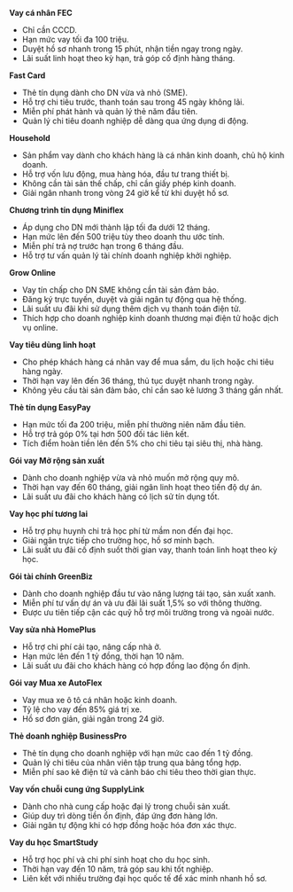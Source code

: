 **Vay cá nhân FEC**  
- Chỉ cần CCCD.  
- Hạn mức vay tối đa 100 triệu.  
- Duyệt hồ sơ nhanh trong 15 phút, nhận tiền ngay trong ngày.  
- Lãi suất linh hoạt theo kỳ hạn, trả góp cố định hàng tháng.  

**Fast Card**  
- Thẻ tín dụng dành cho DN vừa và nhỏ (SME).  
- Hỗ trợ chi tiêu trước, thanh toán sau trong 45 ngày không lãi.  
- Miễn phí phát hành và quản lý thẻ năm đầu tiên.  
- Quản lý chi tiêu doanh nghiệp dễ dàng qua ứng dụng di động.  

**Household**  
- Sản phẩm vay dành cho khách hàng là cá nhân kinh doanh, chủ hộ kinh doanh.  
- Hỗ trợ vốn lưu động, mua hàng hóa, đầu tư trang thiết bị.  
- Không cần tài sản thế chấp, chỉ cần giấy phép kinh doanh.  
- Giải ngân nhanh trong vòng 24 giờ kể từ khi duyệt hồ sơ.  

**Chương trình tín dụng Miniflex**  
- Áp dụng cho DN mới thành lập tối đa dưới 12 tháng.  
- Hạn mức lên đến 500 triệu tùy theo doanh thu ước tính.  
- Miễn phí trả nợ trước hạn trong 6 tháng đầu.  
- Hỗ trợ tư vấn quản lý tài chính doanh nghiệp khởi nghiệp.  

**Grow Online**  
- Vay tín chấp cho DN SME không cần tài sản đảm bảo.  
- Đăng ký trực tuyến, duyệt và giải ngân tự động qua hệ thống.  
- Lãi suất ưu đãi khi sử dụng thêm dịch vụ thanh toán điện tử.  
- Thích hợp cho doanh nghiệp kinh doanh thương mại điện tử hoặc dịch vụ online.  

**Vay tiêu dùng linh hoạt**  
- Cho phép khách hàng cá nhân vay để mua sắm, du lịch hoặc chi tiêu hàng ngày.  
- Thời hạn vay lên đến 36 tháng, thủ tục duyệt nhanh trong ngày.  
- Không yêu cầu tài sản đảm bảo, chỉ cần sao kê lương 3 tháng gần nhất.  

**Thẻ tín dụng EasyPay**  
- Hạn mức tối đa 200 triệu, miễn phí thường niên năm đầu tiên.  
- Hỗ trợ trả góp 0% tại hơn 500 đối tác liên kết.  
- Tích điểm hoàn tiền lên đến 5% cho chi tiêu tại siêu thị, nhà hàng.  

**Gói vay Mở rộng sản xuất**  
- Dành cho doanh nghiệp vừa và nhỏ muốn mở rộng quy mô.  
- Thời hạn vay đến 60 tháng, giải ngân linh hoạt theo tiến độ dự án.  
- Lãi suất ưu đãi cho khách hàng có lịch sử tín dụng tốt.  

**Vay học phí tương lai**  
- Hỗ trợ phụ huynh chi trả học phí từ mầm non đến đại học.  
- Giải ngân trực tiếp cho trường học, hồ sơ minh bạch.  
- Lãi suất ưu đãi cố định suốt thời gian vay, thanh toán linh hoạt theo kỳ học.  

**Gói tài chính GreenBiz**  
- Dành cho doanh nghiệp đầu tư vào năng lượng tái tạo, sản xuất xanh.  
- Miễn phí tư vấn dự án và ưu đãi lãi suất 1,5% so với thông thường.  
- Được ưu tiên tiếp cận các quỹ hỗ trợ môi trường trong và ngoài nước.  

**Vay sửa nhà HomePlus**  
- Hỗ trợ chi phí cải tạo, nâng cấp nhà ở.  
- Hạn mức lên đến 1 tỷ đồng, thời hạn 10 năm.  
- Lãi suất ưu đãi cho khách hàng có hợp đồng lao động ổn định.  

**Gói vay Mua xe AutoFlex**  
- Vay mua xe ô tô cá nhân hoặc kinh doanh.  
- Tỷ lệ cho vay đến 85% giá trị xe.  
- Hồ sơ đơn giản, giải ngân trong 24 giờ.  

**Thẻ doanh nghiệp BusinessPro**  
- Thẻ tín dụng cho doanh nghiệp với hạn mức cao đến 1 tỷ đồng.  
- Quản lý chi tiêu của nhân viên tập trung qua bảng tổng hợp.  
- Miễn phí sao kê điện tử và cảnh báo chi tiêu theo thời gian thực.  

**Vay vốn chuỗi cung ứng SupplyLink**  
- Dành cho nhà cung cấp hoặc đại lý trong chuỗi sản xuất.  
- Giúp duy trì dòng tiền ổn định, đáp ứng đơn hàng lớn.  
- Giải ngân tự động khi có hợp đồng hoặc hóa đơn xác thực.  

**Vay du học SmartStudy**  
- Hỗ trợ học phí và chi phí sinh hoạt cho du học sinh.  
- Thời hạn vay đến 10 năm, trả góp sau khi tốt nghiệp.  
- Liên kết với nhiều trường đại học quốc tế để xác minh nhanh hồ sơ.  
